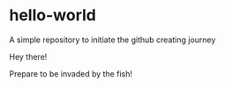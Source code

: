 # hello-world
A simple repository to initiate the github creating journey

Hey there!

Prepare to be invaded by the fish!
